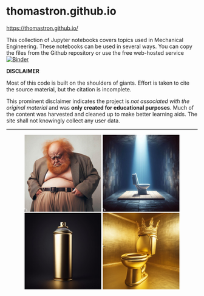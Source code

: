 # thomastron.github.io

https://thomastron.github.io/

This collection of Jupyter notebooks covers topics used in Mechanical Engineering. These notebooks can be used in several ways. You can copy the files from the Github repository or use the free web-hosted service [![Binder](https://mybinder.org/badge_logo.svg)](https://mybinder.org/v2/gh/thomastron/thomastron.github.io/HEAD)

**DISCLAIMER**

Most of this code is built on the shoulders of giants. Effort is taken to cite the source material, but the citation is incomplete. 

This prominent disclaimer indicates the project is *not associated with the original material* and was **only created for educational purposes**. Much of the content was harvested and cleaned up to make better learning aids. The site shall not knowingly collect any user data. 

---
<p style="text-align:center">
  <img src="http://raw.githubusercontent.com/thomastron/thomastron.github.io/main/notebooks/assets/OIG2.jpg" style="width:40%" /> 
  <img src="http://raw.githubusercontent.com/thomastron/thomastron.github.io/main/notebooks/assets/OIG3.jpg" style="width:40%" /> 
  <img src="http://raw.githubusercontent.com/thomastron/thomastron.github.io/main/notebooks/assets/OIG4.jpg" style="width:40%" /> 
  <img src="http://raw.githubusercontent.com/thomastron/thomastron.github.io/main/notebooks/assets/OIG5.jpg" style="width:40%" />
</p>
